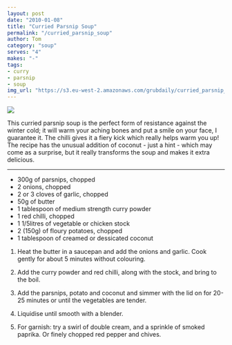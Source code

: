```yaml
---
layout: post
date: "2010-01-08"
title: "Curried Parsnip Soup"
permalink: "/curried_parsnip_soup"
author: Tom
category: "soup"
serves: "4"
makes: "-"
tags:
- curry
- parsnip
- soup
img_url: "https://s3.eu-west-2.amazonaws.com/grubdaily/curried_parsnip_soup.jpg"
---
```

<img src="https://s3.eu-west-2.amazonaws.com/grubdaily/curried_parsnip_soup.jpg" />

This curried parsnip soup is the perfect form of resistance against the winter cold; it will warm your aching bones and put a smile on your face, I guarantee it. The chilli gives it a fiery kick which really helps warm you up! The recipe has the unusual addition of coconut - just a hint - which may come as a surprise, but it really transforms the soup and makes it extra delicious.

---
* 300g of parsnips, chopped
* 2 onions, chopped
* 2 or 3 cloves of garlic, chopped
* 50g of butter
* 1 tablespoon of medium strength curry powder
* 1 red chilli, chopped
* 1 1/5litres of vegetable or chicken stock
* 2 (150g) of floury potatoes, chopped
* 1 tablespoon of creamed or dessicated coconut

1. Heat the butter in a saucepan and add the onions and garlic. Cook gently for about 5 minutes without colouring.

2. Add the curry powder and red chilli, along with the stock, and bring to the boil.

3. Add the parsnips, potato and coconut and simmer with the lid on for 20-25 minutes or until the vegetables are tender.

4. Liquidise until smooth with a blender.

5. For garnish: try a swirl of double cream, and a sprinkle of smoked paprika. Or finely chopped red pepper and chives.

